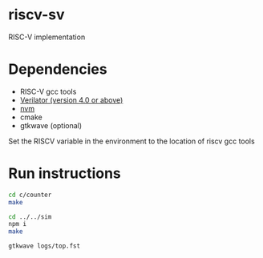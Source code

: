 # riscv-sv
RISC-V implementation

# Dependencies
- RISC-V gcc tools
- [Verilator (version 4.0 or above)](https://www.veripool.org/projects/verilator/wiki/Installing)
- [nvm](https://github.com/creationix/nvm)
- cmake
- gtkwave (optional)

Set the RISCV variable in the environment to the location of riscv gcc tools

# Run instructions
```bash
cd c/counter
make

cd ../../sim
npm i
make

gtkwave logs/top.fst
```
